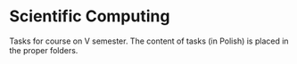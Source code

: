 # Scientific Computing
Tasks for course on V semester.
The content of tasks (in Polish) is placed in the proper folders.